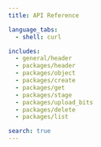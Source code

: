 ```yaml
---
title: API Reference

language_tabs:
  - shell: curl

includes:
  - general/header
  - packages/header
  - packages/object
  - packages/create
  - packages/get
  - packages/stage
  - packages/upload_bits
  - packages/delete
  - packages/list

search: true
---
```


